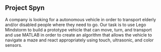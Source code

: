 ## Project Spyn

  A company is looking for a autonomous vehicle in order to transport elderly and/or disabled people where they need to go. Our task is to use Lego Mindstorm to build a prototype vehicle that can move, turn, and transport and use MATLAB in order to create an algorithm that allows the vehicle to navigate a maze and react appropriately using touch, ultrasonic, and color sensors.
    

